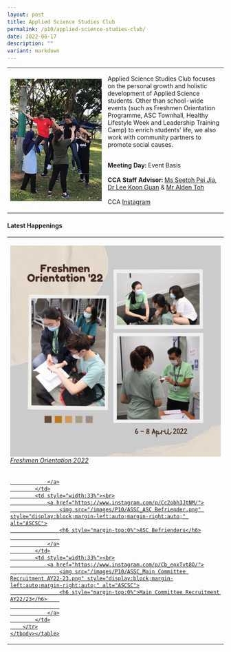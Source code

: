 ```yaml
---
layout: post
title: Applied Science Studies Club
permalink: /p10/applied-science-studies-club/
date: 2022-06-17
description: ""
variant: markdown
---
```

<div>
    <table>
        <tbody><tr>
            <td style="width:45%"><img src="/images/CCA_ascsc.jpg" style="display:block;margin-left:auto;margin-right:auto;" alt="Applied Science Studies Club"></td>
            <td>
                <p>
                    Applied Science Studies Club focuses on the personal growth and holistic development of Applied Science students. Other than school-wide events (such as Freshmen Orientation Programme, ASC Townhall, Healthy Lifestyle Week and Leadership Training Camp) to enrich students’ life, we also work with community partners to promote social causes.<br>
                    <br>
                </p>
                <p>
                   <b>Meeting Day:</b> Event Basis<br>
                    <br>
                    <b>CCA Staff Advisor:</b> <a href="mailto:SEETOH_Pei_Jia@TP.EDU.SG">Ms Seetoh Pei Jia</a>, <a href="mailto:Koon_Guan_Lee@TP.EDU.SG">Dr Lee Koon Guan</a> &amp; <a href="mailto:Alden_Toh@TP.EDU.SG">Mr Alden Toh</a><br>
                    <br>
                    CCA <a href="https://www.instagram.com/ascstudiesclub">Instagram</a>
                </p>
            </td>
        </tr>
    </tbody></table>
</div>

#### Latest Happenings

<div>
    <table>
        <tbody><tr>
            <td style="width:33%"><br>
                <a href="https://www.instagram.com/p/CdIbQVBJTLr/">
                    <img src="/images/P10/ASSC_Freshmen Orientation 2022.png" style="display:block;margin-left:auto;margin-right:auto;" alt="ASCSC">
                    <h6 style="margin-top:0%">Freshmen Orientation 2022</h6>
                    
                </a>
            </td>
            <td style="width:33%"><br>
                <a href="https://www.instagram.com/p/Cc2obh3JtNM/">
                    <img src="/images/P10/ASSC_ASC Befriender.png" style="display:block;margin-left:auto;margin-right:auto;" alt="ASCSC">
                    <h6 style="margin-top:0%">ASC Befrienders</h6>
                    
                </a>
            </td>
            <td style="width:33%"><br>
                <a href="https://www.instagram.com/p/Cb_enxTvt8O/">
                    <img src="/images/P10/ASSC_Main Committee Recruitment AY22-23.png" style="display:block;margin-left:auto;margin-right:auto;" alt="ASCSC">
                    <h6 style="margin-top:0%">Main Committee Recruitment AY22/23</h6>    
                    
                </a>
            </td>
        </tr>
    </tbody></table>
</div>
